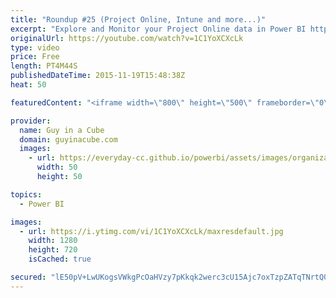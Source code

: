```yaml
---
title: "Roundup #25 (Project Online, Intune and more...)"
excerpt: "Explore and Monitor your Project Online data in Power BI http://blogs.msdn.com/b/powerbi/archive/2015/11/18/explore-and-monitor-your-project-online-data-in-power-bi.aspx  Power BI Weekly Service Update http://blogs.msdn.com/b/powerbi/archive/2015/11/17/power-bi-weekly-service-update-1117.aspx  Enterprise"
originalUrl: https://youtube.com/watch?v=1C1YoXCXcLk
type: video
price: Free
length: PT4M44S
publishedDateTime: 2015-11-19T15:48:38Z
heat: 50

featuredContent: "<iframe width=\"800\" height=\"500\" frameborder=\"0\" src=\"https://www.youtube.com/embed/1C1YoXCXcLk\" allow=\"accelerometer; autoplay; encrypted-media; gyroscope; picture-in-picture\" allowfullscreen></iframe>"

provider:
  name: Guy in a Cube
  domain: guyinacube.com
  images:
    - url: https://everyday-cc.github.io/powerbi/assets/images/organizations/guyinacube.com-50x50.jpg
      width: 50
      height: 50

topics:
  - Power BI

images:
  - url: https://i.ytimg.com/vi/1C1YoXCXcLk/maxresdefault.jpg
    width: 1280
    height: 720
    isCached: true

secured: "lE50pV+LwUKogsVWkgPcOaHVzy7pKkqk2werc3cU15Ajc7oxTzpZATqTNrtQ0LNpsekU8WdjGtoiXG97jPpm5UiiBXXtu7xi5d7uJHIRBGUgIBAOdjJj6qMC1sfLVhZQ5OGnnkIB0xp0NkCCn/ky3uoX0tuiQYTX4yLl0FuVqwI/sOkoaXA0jAAMWswlGxGd9xSKzWD7XDFW2JkkXWNJE8z7JC0n4E7QfdsgKqYIdZk3lC0rkoEYiDAGAyL9BmzfjPFhDl6ge6MMKIgcrEx1Y/nkisKn+dDmgfJRZu4Q6t1Ch02/qD4A9xjxqFcvjjBbrdBCwWgHBdIZRBwQ+Q1wdnXZMutnTB3ZHdvLpNuGR+ATS2pj/g7uuCdcQWfHgzNvaU2y3Pvtf/CSA9jwvPqpwQg7XK6n+MZ8tw/SMUmVbPk=;1HBi+WLKbDcGaUmsWHD9og=="
---
```


